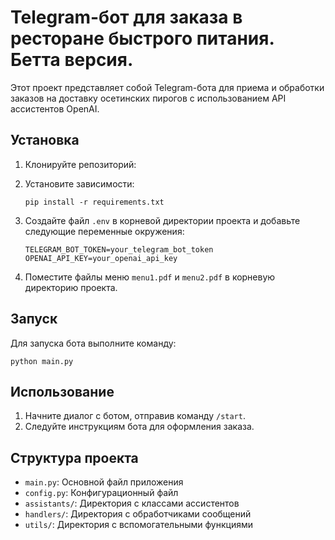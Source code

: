 # Telegram-бот для заказа в ресторане быстрого питания. Бетта версия.

Этот проект представляет собой Telegram-бота для приема и обработки заказов на доставку осетинских пирогов с использованием API ассистентов OpenAI.

## Установка

1. Клонируйте репозиторий:


2. Установите зависимости:
   ```
   pip install -r requirements.txt
   ```

3. Создайте файл `.env` в корневой директории проекта и добавьте следующие переменные окружения:
   ```
   TELEGRAM_BOT_TOKEN=your_telegram_bot_token
   OPENAI_API_KEY=your_openai_api_key
   ```

4. Поместите файлы меню `menu1.pdf` и `menu2.pdf` в корневую директорию проекта.

## Запуск

Для запуска бота выполните команду:
```
python main.py
```

## Использование

1. Начните диалог с ботом, отправив команду `/start`.
2. Следуйте инструкциям бота для оформления заказа.

## Структура проекта

- `main.py`: Основной файл приложения
- `config.py`: Конфигурационный файл
- `assistants/`: Директория с классами ассистентов
- `handlers/`: Директория с обработчиками сообщений
- `utils/`: Директория с вспомогательными функциями

